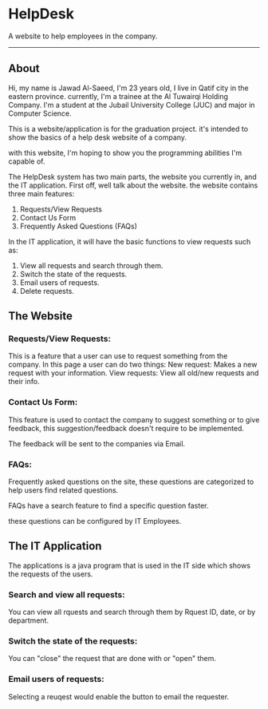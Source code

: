 # HelpDesk
A website to help employees in the company.

--------------------------------------------------------------------------------------------

## About

Hi, my name is Jawad Al-Saeed, I'm 23 years old, I live in Qatif city in the eastern province. currently, I'm a trainee at the Al Tuwairqi Holding Company. 
I'm a student at the Jubail University College (JUC) and major in Computer Science. 

This is a website/application is for the graduation project. it's intended to show the basics of a help desk website of a company.

with this website, I'm hoping to show you the programming abilities I'm capable of. 

The HelpDesk system has two main parts, the website you currently in, and the IT application. First off, well talk about the website. the website contains three main features:
  1. Requests/View Requests
  2. Contact Us Form
  3. Frequently Asked Questions (FAQs)
 
In the IT application, it will have the basic functions to view requests such as:
  1. View all requests and search through them.
  2. Switch the state of the requests.
  3. Email users of requests.
  4. Delete requests.


## The Website

### Requests/View Requests:
This is a feature that a user can use to request something from the company. In this page a user can do two things:
New request: Makes a new request with your information.
View requests: View all old/new requests and their info.

### Contact Us Form:
This feature is used to contact the company to suggest something or to give feedback, this suggestion/feedback doesn't require to be implemented.

The feedback will be sent to the companies via Email.

### FAQs:
Frequently asked questions on the site, these questions are categorized to help users find related questions.

FAQs have a search feature to find a specific question faster.

these questions can be configured by IT Employees.


## The IT Application
The applications is a java program that is used in the IT side which shows the requests of the users.

### Search and view  all requests:
You can view all rquests and search through them by Rquest ID, date, or by department.

### Switch the state of the requests:
You can "close" the request that are done with or "open" them.

### Email users of requests:
Selecting a reuqest would enable the button to email the requester.
